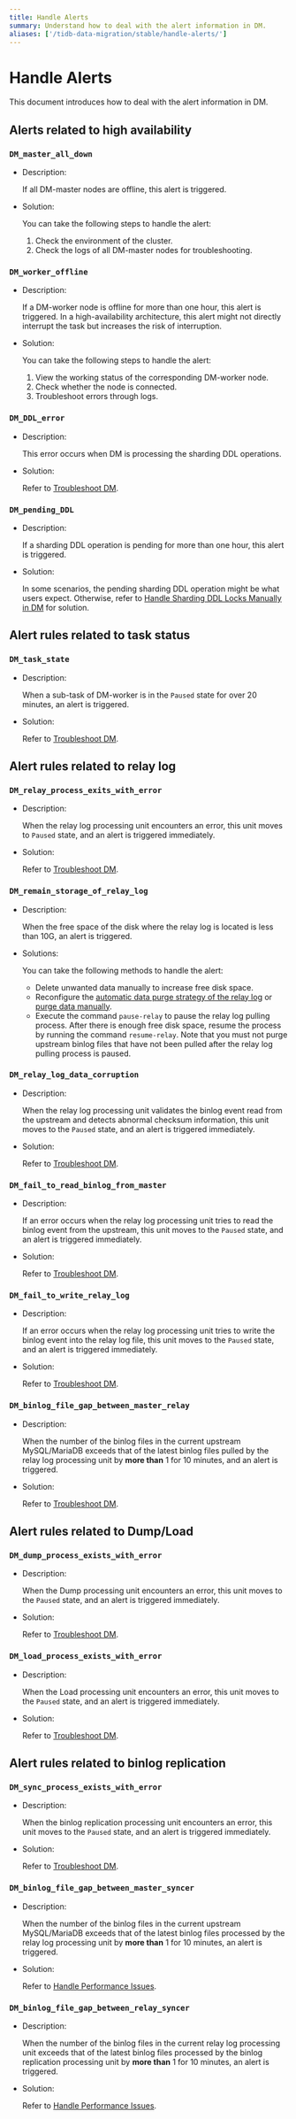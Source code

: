 ```yaml
---
title: Handle Alerts
summary: Understand how to deal with the alert information in DM.
aliases: ['/tidb-data-migration/stable/handle-alerts/']
---
```


# Handle Alerts

This document introduces how to deal with the alert information in DM.

## Alerts related to high availability

### `DM_master_all_down`

- Description:

    If all DM-master nodes are offline, this alert is triggered.

- Solution:

    You can take the following steps to handle the alert:

    1. Check the environment of the cluster.
    2. Check the logs of all DM-master nodes for troubleshooting.

### `DM_worker_offline`

- Description:

    If a DM-worker node is offline for more than one hour, this alert is triggered. In a high-availability architecture, this alert might not directly interrupt the task but increases the risk of interruption.

- Solution:

    You can take the following steps to handle the alert:

    1. View the working status of the corresponding DM-worker node.
    2. Check whether the node is connected.
    3. Troubleshoot errors through logs.

### `DM_DDL_error`

- Description:

    This error occurs when DM is processing the sharding DDL operations.

- Solution:

    Refer to [Troubleshoot DM](dm-error-handling.md#troubleshooting).

### `DM_pending_DDL`

- Description:

    If a sharding DDL operation is pending for more than one hour, this alert is triggered.

- Solution:

    In some scenarios, the pending sharding DDL operation might be what users expect. Otherwise, refer to [Handle Sharding DDL Locks Manually in DM](manually-handling-sharding-ddl-locks.md) for solution.

## Alert rules related to task status

### `DM_task_state`

- Description:

    When a sub-task of DM-worker is in the `Paused` state for over 20 minutes, an alert is triggered.

- Solution:

    Refer to [Troubleshoot DM](dm-error-handling.md#troubleshooting).

## Alert rules related to relay log

### `DM_relay_process_exits_with_error`

- Description:

    When the relay log processing unit encounters an error, this unit moves to `Paused` state, and an alert is triggered immediately.

- Solution:

    Refer to [Troubleshoot DM](dm-error-handling.md#troubleshooting).

### `DM_remain_storage_of_relay_log`

- Description:

    When the free space of the disk where the relay log is located is less than 10G, an alert is triggered.

- Solutions:

    You can take the following methods to handle the alert:

    - Delete unwanted data manually to increase free disk space.
    - Reconfigure the [automatic data purge strategy of the relay log](relay-log.md#automatic-data-purge) or [purge data manually](relay-log.md#manual-data-purge).
    - Execute the command `pause-relay` to pause the relay log pulling process. After there is enough free disk space, resume the process by running the command `resume-relay`. Note that you must not purge upstream binlog files that have not been pulled after the relay log pulling process is paused.

### `DM_relay_log_data_corruption`

- Description:

    When the relay log processing unit validates the binlog event read from the upstream and detects abnormal checksum information, this unit moves to the `Paused` state, and an alert is triggered immediately.

- Solution:

    Refer to [Troubleshoot DM](dm-error-handling.md#troubleshooting).

### `DM_fail_to_read_binlog_from_master`

- Description:

    If an error occurs when the relay log processing unit tries to read the binlog event from the upstream, this unit moves to the `Paused` state, and an alert is triggered immediately.

- Solution:

    Refer to [Troubleshoot DM](dm-error-handling.md#troubleshooting).

### `DM_fail_to_write_relay_log`

- Description:

    If an error occurs when the relay log processing unit tries to write the binlog event into the relay log file, this unit moves to the `Paused` state, and an alert is triggered immediately.

- Solution:

    Refer to [Troubleshoot DM](dm-error-handling.md#troubleshooting).

### `DM_binlog_file_gap_between_master_relay`

- Description:

    When the number of the binlog files in the current upstream MySQL/MariaDB exceeds that of the latest binlog files pulled by the relay log processing unit by **more than** 1 for 10 minutes, and an alert is triggered.

- Solution:

    Refer to [Troubleshoot DM](dm-error-handling.md#troubleshooting).

## Alert rules related to Dump/Load

### `DM_dump_process_exists_with_error`

- Description:

    When the Dump processing unit encounters an error, this unit moves to the `Paused` state, and an alert is triggered immediately.

- Solution:

    Refer to [Troubleshoot DM](dm-error-handling.md#troubleshooting).

### `DM_load_process_exists_with_error`

- Description:

    When the Load processing unit encounters an error, this unit moves to the `Paused` state, and an alert is triggered immediately.

- Solution:

    Refer to [Troubleshoot DM](dm-error-handling.md#troubleshooting).

## Alert rules related to binlog replication

### `DM_sync_process_exists_with_error`

- Description:

    When the binlog replication processing unit encounters an error,  this unit moves to the `Paused` state, and an alert is triggered immediately.

- Solution:

    Refer to [Troubleshoot DM](dm-error-handling.md#troubleshooting).

### `DM_binlog_file_gap_between_master_syncer`

- Description:

    When the number of the binlog files in the current upstream MySQL/MariaDB exceeds that of the latest binlog files processed by the relay log processing unit by **more than** 1 for 10 minutes, an alert is triggered.

- Solution:

    Refer to [Handle Performance Issues](dm-handle-performance-issues.md).

### `DM_binlog_file_gap_between_relay_syncer`

- Description:

    When the number of the binlog files in the current relay log processing unit exceeds that of the latest binlog files processed by the binlog replication processing unit by **more than** 1 for 10 minutes, an alert is triggered.

- Solution:

    Refer to [Handle Performance Issues](dm-handle-performance-issues.md).
